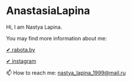 # AnastasiaLapina
Hi, I am Nastya Lapina.
<p>You may find more information about me:</p>
<p><a href='https://rabota.by/resume/cbe25a7eff09be9cf00039ed1f437565307535'>&#10004; rabota.by</a></p>
<p><a href='https://www.instagram.com/nastya__lapina/?r=nametag'> &#10004; instagram </a></p>
📫 How to reach me: <a href='https://e.mail.ru/inbox/?back=1'> nastya_lapina_1999@mail.ru </a>
